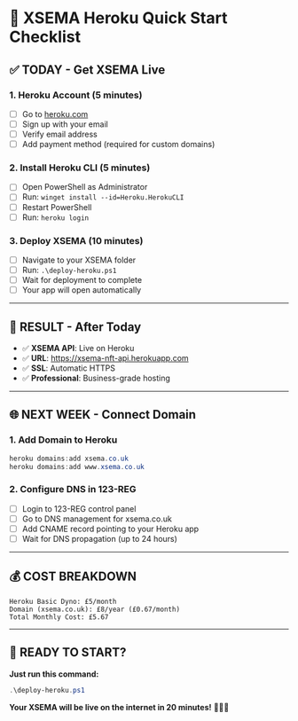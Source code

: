 # 🚀 XSEMA Heroku Quick Start Checklist

## ✅ **TODAY - Get XSEMA Live**

### **1. Heroku Account (5 minutes)**
- [ ] Go to [heroku.com](https://heroku.com)
- [ ] Sign up with your email
- [ ] Verify email address
- [ ] Add payment method (required for custom domains)

### **2. Install Heroku CLI (5 minutes)**
- [ ] Open PowerShell as Administrator
- [ ] Run: `winget install --id=Heroku.HerokuCLI`
- [ ] Restart PowerShell
- [ ] Run: `heroku login`

### **3. Deploy XSEMA (10 minutes)**
- [ ] Navigate to your XSEMA folder
- [ ] Run: `.\deploy-heroku.ps1`
- [ ] Wait for deployment to complete
- [ ] Your app will open automatically

---

## 🎯 **RESULT - After Today**
- ✅ **XSEMA API**: Live on Heroku
- ✅ **URL**: https://xsema-nft-api.herokuapp.com
- ✅ **SSL**: Automatic HTTPS
- ✅ **Professional**: Business-grade hosting

---

## 🌐 **NEXT WEEK - Connect Domain**

### **1. Add Domain to Heroku**
```powershell
heroku domains:add xsema.co.uk
heroku domains:add www.xsema.co.uk
```

### **2. Configure DNS in 123-REG**
- [ ] Login to 123-REG control panel
- [ ] Go to DNS management for xsema.co.uk
- [ ] Add CNAME record pointing to your Heroku app
- [ ] Wait for DNS propagation (up to 24 hours)

---

## 💰 **COST BREAKDOWN**
```
Heroku Basic Dyno: £5/month
Domain (xsema.co.uk): £8/year (£0.67/month)
Total Monthly Cost: £5.67
```

---

## 🚀 **READY TO START?**

**Just run this command:**
```powershell
.\deploy-heroku.ps1
```

**Your XSEMA will be live on the internet in 20 minutes!** 🎯🇬🇧
